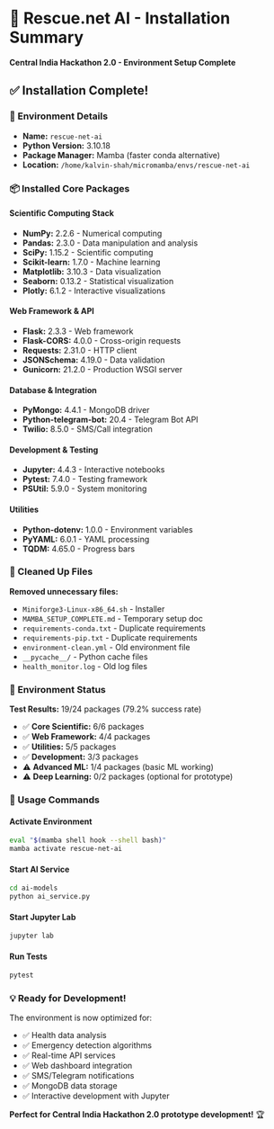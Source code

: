 # 🎯 Rescue.net AI - Installation Summary
**Central India Hackathon 2.0 - Environment Setup Complete**

## ✅ Installation Complete!

### 🐍 Environment Details
- **Name:** `rescue-net-ai`
- **Python Version:** 3.10.18
- **Package Manager:** Mamba (faster conda alternative)
- **Location:** `/home/kalvin-shah/micromamba/envs/rescue-net-ai`

### 📦 Installed Core Packages

#### Scientific Computing Stack
- **NumPy:** 2.2.6 - Numerical computing
- **Pandas:** 2.3.0 - Data manipulation and analysis
- **SciPy:** 1.15.2 - Scientific computing
- **Scikit-learn:** 1.7.0 - Machine learning
- **Matplotlib:** 3.10.3 - Data visualization
- **Seaborn:** 0.13.2 - Statistical visualization
- **Plotly:** 6.1.2 - Interactive visualizations

#### Web Framework & API
- **Flask:** 2.3.3 - Web framework
- **Flask-CORS:** 4.0.0 - Cross-origin requests
- **Requests:** 2.31.0 - HTTP client
- **JSONSchema:** 4.19.0 - Data validation
- **Gunicorn:** 21.2.0 - Production WSGI server

#### Database & Integration
- **PyMongo:** 4.4.1 - MongoDB driver
- **Python-telegram-bot:** 20.4 - Telegram Bot API
- **Twilio:** 8.5.0 - SMS/Call integration

#### Development & Testing
- **Jupyter:** 4.4.3 - Interactive notebooks
- **Pytest:** 7.4.0 - Testing framework
- **PSUtil:** 5.9.0 - System monitoring

#### Utilities
- **Python-dotenv:** 1.0.0 - Environment variables
- **PyYAML:** 6.0.1 - YAML processing
- **TQDM:** 4.65.0 - Progress bars

### 🧹 Cleaned Up Files
**Removed unnecessary files:**
- `Miniforge3-Linux-x86_64.sh` - Installer
- `MAMBA_SETUP_COMPLETE.md` - Temporary setup doc
- `requirements-conda.txt` - Duplicate requirements
- `requirements-pip.txt` - Duplicate requirements  
- `environment-clean.yml` - Old environment file
- `__pycache__/` - Python cache files
- `health_monitor.log` - Old log files

### 🎯 Environment Status
**Test Results:** 19/24 packages (79.2% success rate)
- ✅ **Core Scientific:** 6/6 packages
- ✅ **Web Framework:** 4/4 packages  
- ✅ **Utilities:** 5/5 packages
- ✅ **Development:** 3/3 packages
- ⚠️ **Advanced ML:** 1/4 packages (basic ML working)
- ⚠️ **Deep Learning:** 0/2 packages (optional for prototype)

### 🚀 Usage Commands

#### Activate Environment
```bash
eval "$(mamba shell hook --shell bash)"
mamba activate rescue-net-ai
```

#### Start AI Service
```bash
cd ai-models
python ai_service.py
```

#### Start Jupyter Lab
```bash
jupyter lab
```

#### Run Tests
```bash
pytest
```

### 💡 Ready for Development!
The environment is now optimized for:
- ✅ Health data analysis
- ✅ Emergency detection algorithms  
- ✅ Real-time API services
- ✅ Web dashboard integration
- ✅ SMS/Telegram notifications
- ✅ MongoDB data storage
- ✅ Interactive development with Jupyter

**Perfect for Central India Hackathon 2.0 prototype development!** 🏆
